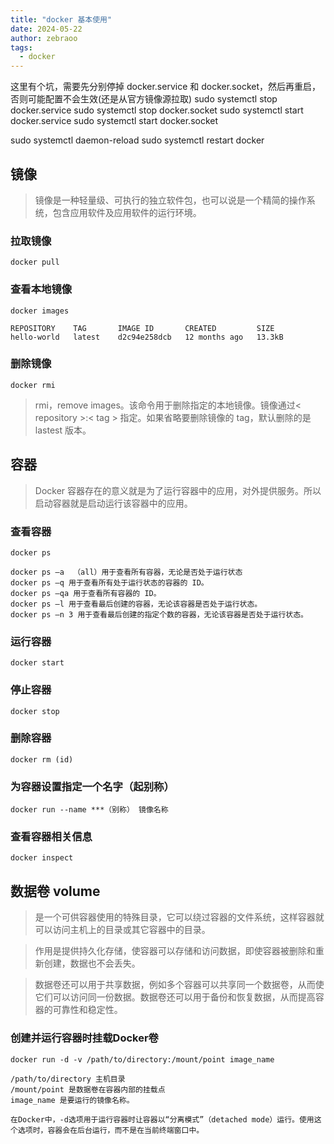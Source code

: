 ```yaml
---
title: "docker 基本使用"
date: 2024-05-22
author: zebraoo
tags:
  - docker
---
```


 这里有个坑，需要先分别停掉 docker.service 和 docker.socket，然后再重启，否则可能配置不会生效(还是从官方镜像源拉取)
sudo systemctl stop docker.service
sudo systemctl stop docker.socket
sudo systemctl start docker.service
sudo systemctl start docker.socket

sudo systemctl daemon-reload
sudo systemctl restart docker

## 镜像

> 镜像是一种轻量级、可执行的独立软件包，也可以说是一个精简的操作系统，包含应用软件及应用软件的运行环境。

### 拉取镜像

```text
docker pull
```

### 查看本地镜像

```text
docker images

REPOSITORY    TAG       IMAGE ID       CREATED         SIZE
hello-world   latest    d2c94e258dcb   12 months ago   13.3kB

```

### 删除镜像

```text
docker rmi
```

> rmi，remove images。该命令用于删除指定的本地镜像。镜像通过< repository >:< tag > 指定。如果省略要删除镜像的 tag，默认删除的是 lastest 版本。

## 容器

> Docker 容器存在的意义就是为了运行容器中的应用，对外提供服务。所以启动容器就是启动运行该容器中的应用。

### 查看容器

```text
docker ps

docker ps –a  （all）用于查看所有容器，无论是否处于运行状态
docker ps –q 用于查看所有处于运行状态的容器的 ID。
docker ps –qa 用于查看所有容器的 ID。
docker ps –l 用于查看最后创建的容器，无论该容器是否处于运行状态。
docker ps –n 3 用于查看最后创建的指定个数的容器，无论该容器是否处于运行状态。
```

### 运行容器

```text
docker start
```

### 停止容器

```text
docker stop
```

### 删除容器

```text
docker rm (id)
```

### 为容器设置指定一个名字（起别称）

```text
docker run --name ***（别称） 镜像名称
```

### 查看容器相关信息

```text
docker inspect
```

## 数据卷 volume

> 是一个可供容器使用的特殊目录，它可以绕过容器的文件系统，这样容器就可以访问主机上的目录或其它容器中的目录。

> 作用是提供持久化存储，使容器可以存储和访问数据，即使容器被删除和重新创建，数据也不会丢失。

> 数据卷还可以用于共享数据，例如多个容器可以共享同一个数据卷，从而使它们可以访问同一份数据。数据卷还可以用于备份和恢复数据，从而提高容器的可靠性和稳定性。

### 创建并运行容器时挂载Docker卷

```text
docker run -d -v /path/to/directory:/mount/point image_name

/path/to/directory 主机目录
/mount/point 是数据卷在容器内部的挂载点
image_name 是要运行的镜像名称。

在Docker中，-d选项用于运行容器时让容器以“分离模式”（detached mode）运行。使用这个选项时，容器会在后台运行，而不是在当前终端窗口中。
```
